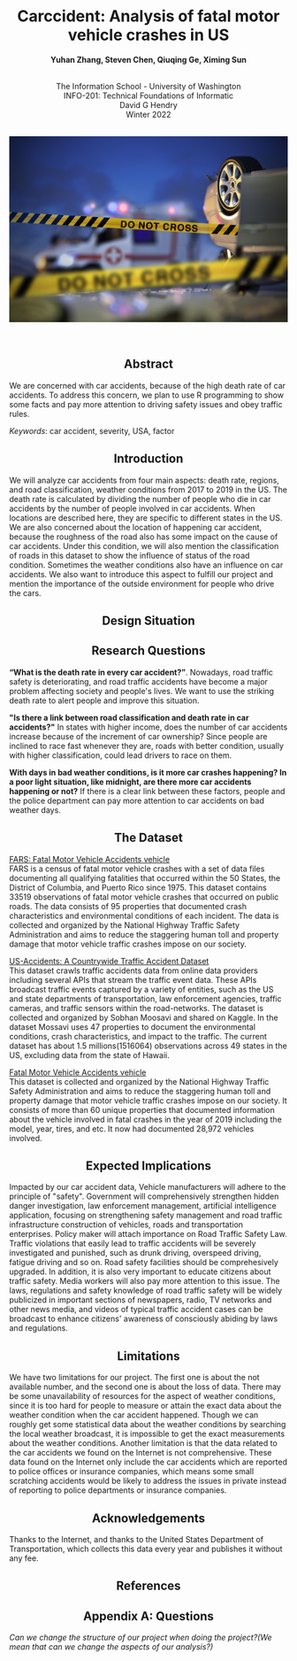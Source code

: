 # <div align = "center">Carccident: Analysis of fatal motor vehicle crashes in US</div>

**<div align = "center">Yuhan Zhang, Steven Chen, Qiuqing Ge, Ximing Sun</div>**

<br>
<div align = "center">
The Information School - University of Washington<br>
INFO-201: Technical Foundations of Informatic<br>
David G Hendry<br>
Winter 2022
</div>

<br>

<!--![Car Crash Scene](https://github.com/Thendiary/final-project-starter-Thendiary/blob/main/docs/p01-proposal-assests/Car_crash.jpg)-->
<p align = "center">
  <img src ="https://github.com/Thendiary/final-project-starter-Thendiary/blob/main/docs/p01-proposal-assests/Car_crash.jpg">
</p>

<br>

## <div align = "center">Abstract</div>

We are concerned with car accidents, because of the high death rate of car accidents. To address this concern, we plan to use R programming to show some facts and pay more attention to driving safety issues and obey traffic rules.

_Keywords_: car accident, severity, USA, factor


## <div align = "center">Introduction</div>

We will analyze car accidents from four main aspects: death rate, regions, and road classification, weather conditions from 2017 to 2019 in the US. The death rate is calculated by dividing the number of people who die in car accidents by the number of people involved in car accidents. When locations are described here, they are specific to different states in the US. We are also concerned about the location of happening car accident, because the roughness of the road also has some impact on the cause of car accidents. Under this condition, we will also mention the classification of roads in this dataset to show the influence of status of the road condition. Sometimes the weather conditions also have an influence on car accidents. We also want to introduce this aspect to fulfill our project and mention the importance of the outside environment for people who drive the cars.


## <div align = "center">Design Situation</div>



## <div align = "center">Research Questions</div>

**“What is the death rate in every car accident?”**. Nowadays, road traffic safety is deteriorating, and road traffic accidents have become a major problem affecting society and people's lives. We want to use the striking death rate to alert people and improve this situation.

**"Is there a link between road classification and death rate in car accidents?"** In states with higher income, does the number of car accidents increase because of the increment of car ownership? Since people are inclined to race fast whenever they are, roads with better condition, usually with higher classification, could lead drivers to race on them.

**With days in bad weather conditions, is it more car crashes happening? In a poor light situation, like midnight, are there more car accidents happening or not?**  If there is a clear link between these factors, people and the police department can pay more attention to car accidents on bad weather days.


## <div align = "center">The Dataset</div>

[FARS: Fatal Motor Vehicle Accidents vehicle](https://www.nhtsa.gov/node/97996/251)<br>
FARS is a census of fatal motor vehicle crashes with a set of data files documenting all qualifying fatalities that occurred within the 50 States, the District of Columbia, and Puerto Rico since 1975. This dataset contains 33519 observations of fatal motor vehicle crashes that occurred on public roads. The data consists of 95 properties that documented crash characteristics and environmental conditions of each incident. The data is collected and organized by the National Highway Traffic Safety Administration and aims to reduce the staggering human toll and property damage that motor vehicle traffic crashes impose on our society.

[US-Accidents: A Countrywide Traffic Accident Dataset](https://smoosavi.org/datasets/us_accidents)<br>
This dataset crawls traffic accidents data from online data providers including several APIs that stream the traffic event data. These APIs broadcast traffic events captured by a variety of entities, such as the US and state departments of transportation, law enforcement agencies, traffic cameras, and traffic sensors within the road-networks. The dataset is collected and organized by Sobhan Moosavi and shared on Kaggle. In the dataset Mossavi uses 47 properties to document the environmental conditions, crash characteristics, and impact to the traffic. The current dataset has about 1.5 millions(1516064) observations across 49 states in the US, excluding data from the state of Hawaii.


[Fatal Motor Vehicle Accidents vehicle](https://data-usdot.opendata.arcgis.com/datasets/fatal-motor-vehicle-accidents-vehicle/explore)<br>
This dataset is collected and organized by the National Highway Traffic Safety Administration and aims to reduce the staggering human toll and property damage that motor vehicle traffic crashes impose on our society. It consists of more than 60 unique properties that documented information about the vehicle involved in fatal crashes in the year of 2019 including the model, year, tires, and etc. It now had documented 28,972 vehicles involved.


## <div align = "center">Expected Implications</div>

Impacted by our car accident data, Vehicle manufacturers will adhere to the principle of "safety". Government will comprehensively strengthen hidden danger investigation, law enforcement management, artificial intelligence application, focusing on strengthening safety management and road traffic infrastructure construction of vehicles, roads and transportation enterprises. Policy maker will attach importance on Road Traffic Safety Law. Traffic violations that easily lead to traffic accidents will be  severely investigated and punished, such as drunk driving, overspeed driving, fatigue driving and so on. Road safety facilities should be comprehesively upgraded. In addition, it is also very important to educate citizens about traffic safety. Media workers will also pay more attention to this issue. The laws, regulations and safety knowledge of road traffic safety will be widely publicized in important sections of newspapers, radio, TV networks and other news media, and videos of typical traffic accident cases can be broadcast to enhance citizens' awareness of consciously abiding by laws and regulations.


## <div align = "center">Limitations</div>

We have two limitations for our project. The first one is about the not available number, and the second one is about the loss of data.
There may be some unavailability of resources for the aspect of weather conditions, since it is too hard for people to measure or attain the exact data about the weather condition when the car accident happened. Though we can roughly get some statistical data about the weather conditions by searching the local weather broadcast, it is impossible to get the exact measurements about the weather conditions.
Another limitation is that the data related to the car accidents we found on the Internet is not comprehensive. These data found on the Internet only include the car accidents which are reported to police offices or insurance companies, which means some small scratching accidents would be likely to address the issues in private instead of reporting to police departments or insurance companies.


## <div align = "center">Acknowledgements</div>

Thanks to the Internet, and thanks to the United States Department of Transportation, which collects this data every year and publishes it without any fee.


## <div align = "center">References</div>

## <div align = "center">Appendix A: Questions</div>

_Can we change the structure of our project when doing the project?(We mean that can we change the aspects of our analysis?)_











<!--# Title of your Project: Project Proposal

**TODO**: Edit this file. Your project proposal goes here. Save and delete the developer notes when done.

## Developer Notes

* **Where is the project brief?**  [`../instructions/project-design-brief.pdf`](../instructions/project-design-brief.pdf).
* **Making Progress**: We understand this work might be difficult. Also, we understand that your project ideas might not be completely worked out. So, we ask that you do the best you can. You will receive specific guidance from your TA and constructive feedback. We are confident that you will succeed!
* **What should be included in the proposal?** Every proposal will be different. It depends on your particular project.  That said, in the table below you will find the expected report elements.  It is important that you engage with and respond to the the Design Brief.
* **How should the proposal be formatted?** You should format your proposal using Markdown in this file. You should aim for a professional presentation - clear, concise, interesting, and free of spelling and grammatical errors.
* **What headings should we use?** As needed, the suggested headings below can be revised and new headings and sub-headings can be added. Please use headings, bullet lists, tables, figures, and other markdown code effectively - seek a professional presentation.
* **Finishing up.** When you are finished writing and formatting your proposal, save these developer notes(they might useful in the future). Then, delete them.
* **Questions?** If you have questions, please ask your TA or post on Teams.

|Element | Brief Description|
|---------------| --------------
|Code name | Give your project a _code name_, a short, evocative name for efficiently referring to your project. Your code name does not change! Examples: _Jazz-4_, _Rocking Fish_, etc. |
|Project title| Give your project a concise, interesting title that summarizes the entirety of your project. (Your title can change on subsequent deliverables.) |
|Authors | Names of your team members and contact information (email addresses). |
|Affiliation |  INFO-201: Technical Foundations of Informatics - The Information School - University of Washington |
|Date | Winter 2022|
|Abstract | No more than three sentences that summarize your project. Focus on the very most important aspects. For example: **(1)** "Our main question is .... This question is important because .... To address the question, we will ...." **(2)** "We are concerned with ..., becuase .... To address this concern, we plan to ...." **(3)** "Consider that ....  This is important because .... Accordingly, we plan to ...."   |
|Keywords | 3-5 keywords that summarize your project.  (e.g., "Keywords: human physiology; bicycle exercise; elderly; power and heart rate times-series data") |
|1.0 Introduction | Briefly introduce your project. (about 150 words) |
|2.0 Design Situation | Use short sub-sections to describe your topic and the setting (that is, the sociotechnical situation), including project framing, human values, direct and indirect stakeholders, possible harms and benefits. See the Design Brief, section B.3. **Note**: You *must* include three citations to related work (URLs to similar work, high quality articles from the popular press, reseach papers, etc. ). You may find it helpful to include a figure.  (about 400 words) |
|3.0 Research questions | 3-5 research questions. What motivates the questions? Why are they important? See the Deign Brief, section B.4. (about 150 words) |
|4.0 The Dataset | See Design Brief, setions B.5 (_Size and complexity_) and B.6 (_Data provenance_). Use short sub-sections for describing the size and complexity of the dataset and for describing the origins fo the data. (about 400 words) |
|5.0 Expected Implications | Assuming you answer your research questions, briefly describe the expected or possible implications for technologists, designers, and policymakers. (about 150 words) |
|6.0 Limitations | What limitations might you need to address? Briefly discuss. (about 150 words) |
|Acknowledgements | Is there anyone you would like to thank? A librarian who helped you with your research? A Teaching Assistant? A friend who helped you find your data? Say thank you in this section.|
|References | Include citations to your three references. See 2.0 Introduction. If you like, you can cite more than three references.  Please use a standard citation style of your choice.  See [Citing Sources](https://guides.lib.uw.edu/research/citations) at the UW Library. |
|Appendix A: Questions| Do you have questions for your TA or instructor?  Include them here.|
-->
